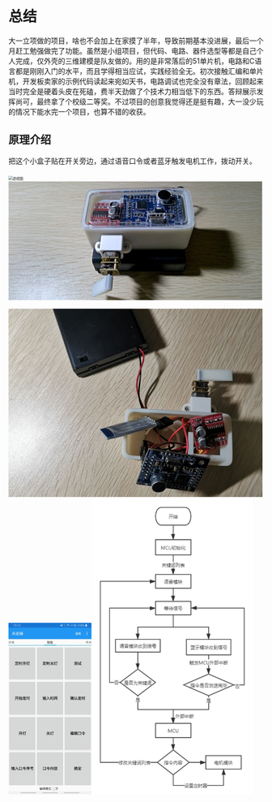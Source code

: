 # 总结	

​		大一立项做的项目，啥也不会加上在家摸了半年，导致前期基本没进展，最后一个月赶工勉强做完了功能。虽然是小组项目，但代码、电路、器件选型等都是自己个人完成，仅外壳的三维建模是队友做的。用的是非常落后的51单片机，电路和C语言都是刚刚入门的水平，而且学得相当应试，实践经验全无。初次接触汇编和单片机，开发板卖家的示例代码读起来宛如天书，电路调试也完全没有章法，回顾起来当时完全是硬着头皮在死磕，费半天劲做了个技术力相当低下的东西。答辩展示发挥尚可，最终拿了个校级二等奖。不过项目的创意我觉得还是挺有趣，大一没少玩的情况下能水完一个项目，也算不错的收获。



## 原理介绍

​		把这个小盒子贴在开关旁边，通过语音口令或者蓝牙触发电机工作，拨动开关。

<img src="images/p1" alt="透视图" style="zoom:50%;" /><img src=".\images\image-20220805210744442.png" alt="实拍图" style="zoom:50%;" />







<img src=".\images\image-20220805204920315.png" alt="结构连接图" style="zoom:50%;" /><img src=".\images\image-20220805210817706.png" alt="蓝牙交互界面" style="zoom: 33%;" /><img src=".\images\image-20220805211124697.png" alt="程序流程图" style="zoom: 67%;" />





